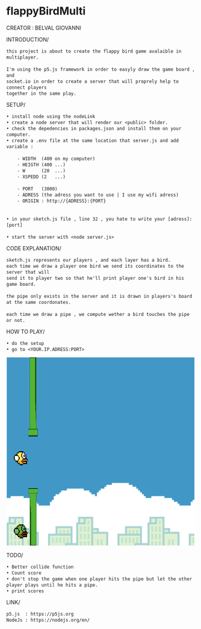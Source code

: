 # flappyBirdMulti

CREATOR : BELVAL GIOVANNI


INTRODUCTION/

    this project is about to create the flappy bird game avalaible in 
    multiplayer.

    I'm using the p5.js framework in order to easyly draw the game board , and 
    socket.io in order to create a server that will proprely help to connect players 
    together in the same play.


SETUP/

    • install node using the nodeLink
    • create a node server that will render our <public> folder.
    • check the depedencies in packages.json and install them on your computer.
    • create a .env file at the same location that server.js and add variable :

        - WIDTH  (400 on my computer)
        - HEIGTH (400 ...)
        - W      (20  ...)
        - XSPEDD (2   ...)

        - PORT   (3000)
        - ADRESS (the adress you want to use | I use my wifi adress)
        - ORIGIN : http://{ADRESS}:{PORT}


    • in your sketch.js file , line 32 , you hate to write your [adress]:[port]

    • start the server with <node server.js>

    
CODE EXPLANATION/

    sketch.js represents our players , and each layer has a bird.
    each time we draw a player one bird we send its coordinates to the server that will
    send it to player two so that he'll print player one's bird in his game board.

    the pipe only exists in the server and it is drawn in players's board at the same coordonates.

    each time we draw a pipe , we compute wether a bird touches the pipe or not.

HOW TO PLAY/

    • do the setup
    • go to <YOUR.IP.ADRESS:PORT>

![BIRD!](illustrations/img1.png)

TODO/

    • Better collide function
    • Count score
    • don't stop the game when one player hits the pipe but let the other player plays until he hits a pipe.
    • print scores



LINK/

    p5.js  : https://p5js.org
    NodeJs : https://nodejs.org/en/

